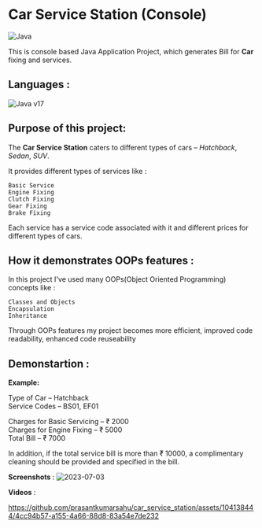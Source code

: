 # Car Service Station (Console)
![Java](https://img.shields.io/badge/java-%23ED8B00.svg?style=for-the-badge&logo=openjdk&logoColor=white "Java")

This is console based Java Application Project, which generates Bill for **Car** fixing and services.

## Languages :
![Java v17](https://img.shields.io/badge/Java-v17-green "Java 17")

## Purpose of this project:
The **Car Service Station** caters to different types of cars – _Hatchback_, _Sedan_, _SUV_.

It provides different types of services like : 

    Basic Service
    Engine Fixing
    Clutch Fixing
    Gear Fixing
    Brake Fixing

Each service has a service code associated with it and different prices for different types of cars.

## How it demonstrates OOPs features :
In this project I've used many OOPs(Object Oriented Programming) concepts like :

    Classes and Objects
    Encapsulation
    Inheritance

Through OOPs features my project becomes more efficient, improved code readability, enhanced code reuseability

## Demonstartion :

**Example:**

Type of Car – Hatchback<br>
Service Codes – BS01, EF01

Charges for Basic Servicing – ₹ 2000<br>
Charges for Engine Fixing – ₹ 5000<br>
Total Bill – ₹ 7000

In addition, if the total service bill is more than ₹ 10000, a complimentary cleaning should be provided and specified
in the bill.

**Screenshots** :
![2023-07-03](https://github.com/prasantkumarsahu/car_service_station/assets/104138444/8a81599f-3ab0-4283-9621-36a378c4898d)

**Videos** :


https://github.com/prasantkumarsahu/car_service_station/assets/104138444/4cc94b57-a155-4a66-88d8-83a54e7de232


